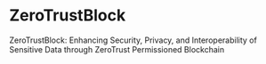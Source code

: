 # ZeroTrustBlock
ZeroTrustBlock: Enhancing Security, Privacy, and Interoperability of Sensitive Data through ZeroTrust Permissioned Blockchain
